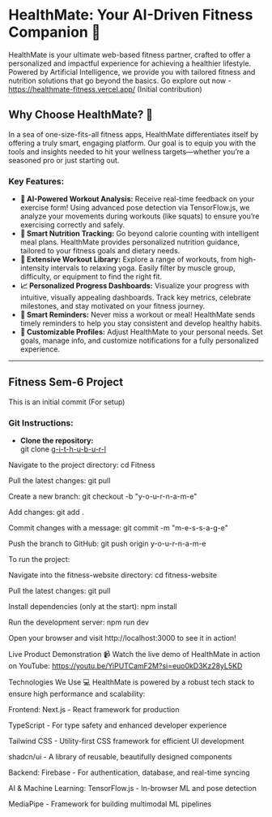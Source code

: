 # HealthMate: Your AI-Driven Fitness Companion 🚀

HealthMate is your ultimate web-based fitness partner, crafted to offer a personalized and impactful experience for achieving a healthier lifestyle. Powered by Artificial Intelligence, we provide you with tailored fitness and nutrition solutions that go beyond the basics.
Go explore out now - https://healthmate-fitness.vercel.app/ (Initial contribution)

## Why Choose HealthMate? 🤔

In a sea of one-size-fits-all fitness apps, HealthMate differentiates itself by offering a truly smart, engaging platform. Our goal is to equip you with the tools and insights needed to hit your wellness targets—whether you’re a seasoned pro or just starting out.

### Key Features:

* **🤖 AI-Powered Workout Analysis:** Receive real-time feedback on your exercise form! Using advanced pose detection via TensorFlow.js, we analyze your movements during workouts (like squats) to ensure you’re exercising correctly and safely.
* **🥗 Smart Nutrition Tracking:** Go beyond calorie counting with intelligent meal plans. HealthMate provides personalized nutrition guidance, tailored to your fitness goals and dietary needs.
* **💪 Extensive Workout Library:** Explore a range of workouts, from high-intensity intervals to relaxing yoga. Easily filter by muscle group, difficulty, or equipment to find the right fit.
* **📈 Personalized Progress Dashboards:** Visualize your progress with intuitive, visually appealing dashboards. Track key metrics, celebrate milestones, and stay motivated on your fitness journey.
* **🔔 Smart Reminders:** Never miss a workout or meal! HealthMate sends timely reminders to help you stay consistent and develop healthy habits.
* **👤 Customizable Profiles:** Adjust HealthMate to your personal needs. Set goals, manage info, and customize notifications for a fully personalized experience.

---

## Fitness Sem-6 Project

This is an initial commit (For setup)

### Git Instructions:
- **Clone the repository:**  
  git clone [ g-i-t-h-u-b-u-r-l](https://github.com/Anugrah0619/Fitness.git)
  
Navigate to the project directory:
cd Fitness

Pull the latest changes:
git pull

Create a new branch:
git checkout -b "y-o-u-r-n-a-m-e"

Add changes:
git add .

Commit changes with a message:
git commit -m "m-e-s-s-a-g-e"

Push the branch to GitHub:
git push origin y-o-u-r-n-a-m-e

To run the project:

Navigate into the fitness-website directory:
cd fitness-website

Pull the latest changes:
git pull

Install dependencies (only at the start):
npm install

Run the development server:
npm run dev

Open your browser and visit http://localhost:3000 to see it in action!

Live Product Demonstration 📹
Watch the live demo of HealthMate in action on YouTube:
https://youtu.be/YiPUTCamF2M?si=euo0kD3Kz28yL5KD

Technologies We Use 💻
HealthMate is powered by a robust tech stack to ensure high performance and scalability:

Frontend:
Next.js - React framework for production

TypeScript - For type safety and enhanced developer experience

Tailwind CSS - Utility-first CSS framework for efficient UI development

shadcn/ui - A library of reusable, beautifully designed components

Backend:
Firebase - For authentication, database, and real-time syncing

AI & Machine Learning:
TensorFlow.js - In-browser ML and pose detection

MediaPipe - Framework for building multimodal ML pipelines

